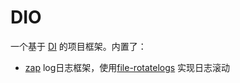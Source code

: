 # DIO

一个基于 [DI](https://github.com/Cheivin/di/) 的项目框架。内置了：

- [zap](https://github.com/uber-go/zap) log日志框架，使用[file-rotatelogs](https://github.com/lestrrat-go/file-rotatelogs) 实现日志滚动